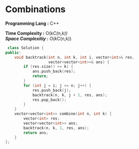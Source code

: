 # Combinations

**Programming Lang :** C++

**Time Complexity :** O(k*C(n,k))  
**Space Complexitiy :** O(k*C(n,k))

```cpp
 class Solution {
public:
    void backtrack(int n, int k, int i, vector<int>& res,
                   vector<vector<int>>& ans) {
        if (res.size() >= k) {
            ans.push_back(res);
            return;
        }
        for (int j = i; j <= n; j++) {
            res.push_back(j);
            backtrack(n, k, j + 1, res, ans);
            res.pop_back();
        }
    }
    vector<vector<int>> combine(int n, int k) {
        vector<int> res;
        vector<vector<int>> ans;
        backtrack(n, k, 1, res, ans);
        return ans;
    }
};
```
